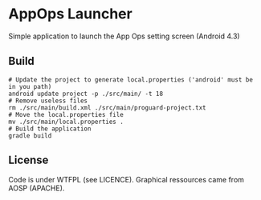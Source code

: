 AppOps Launcher
===============

Simple application to launch the App Ops setting screen (Android 4.3)

Build
-----

    # Update the project to generate local.properties ('android' must be in you path)
    android update project -p ./src/main/ -t 18
    # Remove useless files
    rm ./src/main/build.xml ./src/main/proguard-project.txt
    # Move the local.properties file
    mv ./src/main/local.properties .
    # Build the application
    gradle build

License
-------

Code is under WTFPL (see LICENCE).
Graphical ressources came from AOSP (APACHE).

